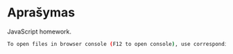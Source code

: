 # Aprašymas
JavaScript homework.
```bash
To open files in browser console (F12 to open console), use corresponding index.html file in selected week (savaite - eng: week) folder and select task from list to view.
```

